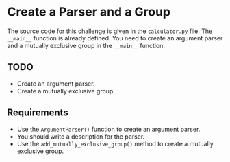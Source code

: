 # Create a Parser and a Group

The source code for this challenge is given in the `calculator.py` file. The `__main__` function is already defined. You need to create an argument parser and a mutually exclusive group in the `__main__` function.

## TODO

- Create an argument parser.
- Create a mutually exclusive group.

## Requirements

- Use the `ArgumentParser()` function to create an argument parser.
- You should write a description for the parser.
- Use the `add_mutually_exclusive_group()` method to create a mutually exclusive group.

